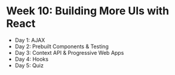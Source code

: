 # Week 10: Building More UIs with React

- Day 1: AJAX
- Day 2: Prebuilt Components & Testing
- Day 3: Context API & Progressive Web Apps
- Day 4: Hooks
- Day 5: Quiz
